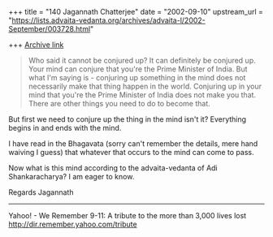 +++
title = "140 Jagannath Chatterjee"
date = "2002-09-10"
upstream_url = "https://lists.advaita-vedanta.org/archives/advaita-l/2002-September/003728.html"

+++
[Archive link](https://lists.advaita-vedanta.org/archives/advaita-l/2002-September/003728.html)

> Who said it cannot be conjured up? It can definitely
> be conjured up. Your mind can conjure that you're
> the
> Prime Minister of India. But what I'm saying is -
> conjuring up something in the mind does not
> necessarily make that thing happen in the world.
> Conjuring up in your mind that you're the Prime
> Minister of India does not make you that. There are
> other things you need to do to become that.

But first we need to conjure up the thing in the mind
isn't it? Everything begins in and ends with the mind.

I have read in the Bhagavata (sorry can't remember the
details, mere hand waiving I guess) that whatever that
occurs to the mind can come to pass.

Now what is this mind according to the advaita-vedanta
of Adi Shankaracharya? I am eager to know.

Regards
Jagannath

__________________________________________________
Yahoo! - We Remember
9-11: A tribute to the more than 3,000 lives lost
http://dir.remember.yahoo.com/tribute

